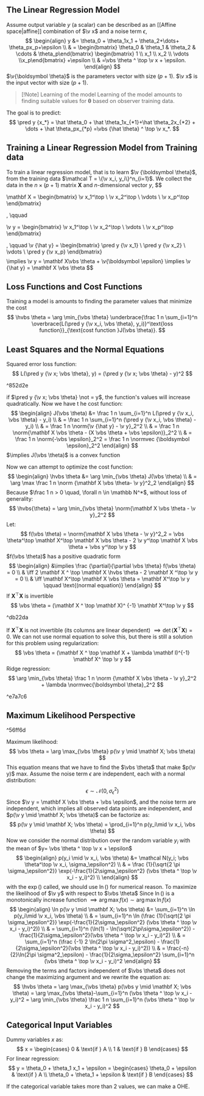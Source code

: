 ## The Linear Regression Model
Assume output variable $y$ (a scalar) can be described as an [[Affine space|affine]] combination of $\v x$ and a noise term $\epsilon$,
$$
\begin{align}
y &= \theta_0 + \theta_1x_1 + \theta_2+\dots+ \theta_px_p+\epsilon \\
& = \begin{bmatrix} \theta_0 & \theta_1 & \theta_2 & \cdots & \theta_p\end{bmatrix}
\begin{bmatrix} 1 \\ x_1 \\ x_2 \\ \vdots \\x_p\end{bmatrix} 
+\epsilon \\
& =\vbs \theta ^ \top \v x + \epsilon.
\end{align}
$$
$\v{\boldsymbol \theta}$ is the parameters vector with size $(p+1)$.
$\v x$ is the input vector with size $(p+1)$.

> [!Note] Learning of the model
> Learning of the model amounts to finding suitable values for $\boldsymbol \theta$ based on observer training data.

The goal is to predict:
$$
\pred y {x_*} = \hat \theta_0 + \hat \theta_1x_{*1}+\hat \theta_2x_{*2} + \dots + \hat \theta_px_{*p} =\vbs {\hat \theta} ^ \top \v x_*.
$$
## Training a Linear Regression Model from Training data
To train a linear regression model, that is to learn $\v {\boldsymbol \theta}$, from the training data $\mathcal T = \{\v x_i, y_i\}^n_{i=1}$.
We collect the data in the $n \times (p+1)$ matrix $\mathbf X$ and $n$-dimensional vector $y$,
$$

\mathbf X = 
\begin{bmatrix} \v x_1^\top \\ \v x_2^\top \\ \vdots \\ \v x_p^\top
\end{bmatrix}

, \qquad 

\v y = 
\begin{bmatrix} \v x_1^\top \\ \v x_2^\top \\ \vdots \\ \v x_p^\top
\end{bmatrix}

, \qquad
\v {\hat y} = 
\begin{bmatrix} \pred y {\v x_1} \\ \pred y {\v x_2} \\ \vdots \\ \pred y {\v x_p}
\end{bmatrix}
$$
$$
\implies \v y = \mathbf X\vbs \theta + \v{\boldsymbol \epsilon} \implies \v {\hat y} = \mathbf X \vbs \theta
$$
## Loss Functions and Cost Functions
Training a model is amounts to finding the parameter values that minimize the cost
$$
\hvbs \theta = \arg \min_{\vbs \theta} \underbrace{\frac 1 n \sum_{i=1}^n \overbrace{L(\pred y {\v x_i, \vbs \theta}, y_i)}^\text{loss function}}_{\text{cost function }J(\vbs \theta)}. 
$$
## Least Squares and the Normal Equations
Squared error loss function:
$$
L(\pred y {\v x; \vbs \theta}, y) = (\pred y {\v x; \vbs \theta} - y)^2
$$

^852d2e

if $\pred y {\v x; \vbs \theta} \not = y$, the function's values will increase quadratically.
Now we have t
he cost function:
$$
\begin{align}
J(\vbs \theta) &= \frac 1 n \sum_{i=1}^n L(\pred y {\v x_i, \vbs \theta} - y_i) \\
& = \frac 1 n \sum_{i=1}^n (\pred y {\v x_i, \vbs \theta} - y_i) \\
& = \frac 1 n \norm{\v {\hat y} - \v y}_2^2 \\
& = \frac 1 n \norm{\mathbf X \vbs \theta - (X \vbs \theta + \vbs \epsilon)}_2^2 \\
& = \frac 1 n \norm{-\vbs \epsilon}_2^2 = \frac 1 n \normvec {\boldsymbol \epsilon}_2^2
\end{align}
$$
$\implies J(\vbs \theta)$ is a convex function

Now we can attempt to optimize the cost function:
$$
\begin{align}
\hvbs \theta &= \arg \min_{\vbs \theta} J(\vbs \theta) \\
& = \arg \max \frac 1 n \norm {\mathbf X \vbs \theta- \v y}^2_2
\end{align}
$$
Because $\frac 1 n > 0 \quad, \forall n \in \mathbb N^*$, without loss of generality:
$$
\hvbs{\theta} = \arg \min_{\vbs \theta} \norm{\mathbf X \vbs \theta - \v y}_2^2
$$
Let: 
$$
f(\vbs \theta) = \norm{\mathbf X \vbs \theta - \v y}^2_2 = \vbs \theta^\top \mathbf X^\top \mathbf X \vbs \theta - 2 \v y^\top \mathbf X \vbs \theta + \vbs y^\top \v y
$$
$f(\vbs \theta)$ has a positive quadratic form
$$
\begin{align}
&\implies \frac {\partial}{\partial \vbs \theta} f(\vbs \theta) = 0 \\
& \iff 2 \mathbf X ^ \top \mathbf X \hvbs \theta - 2 \mathbf X ^\top \v y = 0 \\
& \iff \mathbf X^\top \mathbf X \vbs \theta = \mathbf X^\top \v y \qquad \text{(normal equation)}
\end{align}
$$
If $\mathbf X ^ \top \mathbf X$ is invertible
$$
\vbs \theta = (\mathbf X ^ \top \mathbf X)^ {-1} \mathbf X^\top \v y
$$

^db22da

If $\mathbf X ^ \top \mathbf X$ is not invertible (its columns are linear dependent) $\implies \det(\mathbf X ^ \top \mathbf X) =0$. We can not use normal equation to solve this, but there is still a solution for this problem using regularization:
$$
\vbs \theta = (\mathbf X ^ \top \mathbf X + \lambda \mathbf I)^{-1} \mathbf X^ \top \v y
$$
Ridge regression:
$$
\arg \min_{\vbs \theta} \frac 1 n \norm {\mathbf X \vbs \theta - \v y}_2^2 + \lambda \normvec{\boldsymbol \theta}_2^2
$$

^e7a7c6

## Maximum Likelihood Perspective

^56ff6d

Maximum likelihood:
$$
\vbs \theta = \arg \max_{\vbs \theta} p(\v y \mid \mathbf X; \vbs \theta)
$$
This equation means that we have to find the $\vbs \theta$ that make $p(\v y)$ max.
Assume the noise term $\epsilon$ are independent, each with a normal distribution:
$$
\epsilon \sim \mathcal N(0, \sigma_\epsilon^2) 
$$
Since $\v y = \mathbf X \vbs \theta + \vbs \epsilon$, and the noise term are independent, which implies all observed data points are independent, and $p(\v y \mid \mathbf X; \vbs \theta)$ can be factorize as:
$$
p(\v y \mid \mathbf X; \vbs \theta) = \prod_{i=1}^n p(y_i\mid \v x_i, \vbs \theta)
$$
Now we consider the normal distribution over the random variable $y_i$ with the mean of $y= \vbs \theta ^ \top \v x + \epsilon$
$$
\begin{align}
p(y_i \mid \v x_i, \vbs \theta) &= \mathcal N(y_i; \vbs \theta^\top \v x_i, \sigma_\epsilon^2) \\
& = \frac {1}{\sqrt{2 \pi \sigma_\epsilon^2}} \exp(-\frac{1}{2\sigma_\epsilon^2} (\vbs \theta ^ \top \v x_i - y_i)^2) \\
\end{align}
$$
with the $\exp()$ called, we should use $\ln()$ for numerical reason.
To maximize the likelihood of $\v y$ with respect to $\vbs \theta$ 
Since $\ln()$ is a monotonically increase function $\implies \arg \max f(x) \sim \arg \max \ln f(x)$
$$
\begin{align}
\ln p(\v y \mid \mathbf X; \vbs \theta) &= \sum_{i=1}^n \ln p(y_i\mid \v x_i, \vbs \theta) \\
& = \sum_{i=1}^n \ln (\frac {1}{\sqrt{2 \pi \sigma_\epsilon^2}} \exp(-\frac{1}{2\sigma_\epsilon^2} (\vbs \theta ^ \top \v x_i - y_i)^2)) \\
& = \sum_{i=1}^n (\ln(1) - \ln(\sqrt{2\pi\sigma_\epsilon^2}) -\frac{1}{2\sigma_\epsilon^2}(\vbs \theta ^ \top \v x_i - y_i)^2) \\
& = \sum_{i=1}^n (\frac {-1} 2 \ln(2\pi \sigma^2_\epsilon) - \frac{1}{2\sigma_\epsilon^2}(\vbs \theta ^ \top \v x_i - y_i)^2)) \\
& = \frac{-n}{2}\ln(2\pi \sigma^2_\epsilon) - \frac{1}{2\sigma_\epsilon^2} \sum_{i=1}^n (\vbs \theta ^ \top \v x_i - y_i)^2
\end{align}
$$
Removing the terms and factors independent of $\vbs \theta$ does not change the maximizing argument and we rewrite the equation as:
$$
\hvbs \theta = \arg \max_{\vbs \theta} p(\vbs y \mid \mathbf X; \vbs \theta) = \arg \max_{\vbs \theta}-\sum_{i=1}^n (\vbs \theta ^ \top \v x_i - y_i)^2 = \arg \min_{\vbs \theta} \frac 1 n \sum_{i=1}^n (\vbs \theta ^ \top \v x_i - y_i)^2
$$
## Categorical Input Variables
Dummy variables $x$ as:
$$ x =
\begin{cases}
0 & \text{if } A \\
1 & \text{if } B
\end{cases}
$$
For linear regression:
$$
y = \theta_0 + \theta_1 x_1 + \epsilon = \begin{cases}
\theta_0 + \epsilon & \text{if } A \\
\theta_0 + \theta_1 + \epsilon & \text{if } B
\end{cases}
$$

If the categorical variable takes more than 2 values, we can make a OHE.